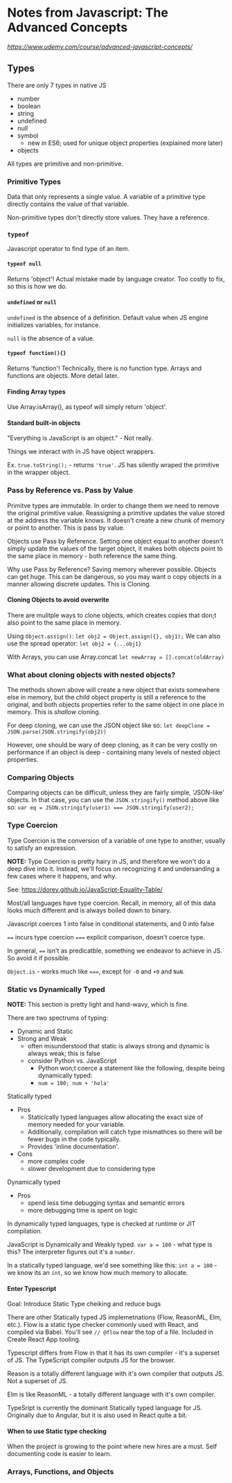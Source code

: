 # Notes from Javascript: The Advanced Concepts
 *https://www.udemy.com/course/advanced-javascript-concepts/*

## Types
There are only 7 types in native JS
- number
- boolean
- string
- undefined
- null
- symbol
    - new in ES6; used for unique object properties (explained more later)
- objects

All types are primitive and non-primitive.

### Primitive Types
Data that only represents a single value. A variable of a primitive type directly contains the value of that variable.

Non-primitive types don't directly store values. They have a reference.

### `typeof`
Javascript operator to find type of an item.

#### `typeof null`
Returns 'object'!
Actual mistake made by language creator. Too costly to fix, so this is how we do.

#### `undefined` or `null`
`undefined` is the absence of a definition. Default value when JS engine initializes variables, for instance.

`null` is the absence of a value.

#### `typeof function(){}`
Returns 'function'!
Technically, there is no function type. Arrays and functions are objects. More detail later.

#### Finding Array types
Use Array.isArray(), as typeof will simply return 'object'.

#### Standard built-in objects
"Everything is JavaScript is an object." - Not really.

Things we interact with in JS have object wrappers.

Ex.
`true.toString();` - returns `'true'`.
JS has silently wraped the primitive in the wrapper object.


### Pass by Reference vs. Pass by Value
Primitve types are immutable. In order to change them we need to remove the original primitive value. Reassigning a primitive updates the value stored at the address the variable knows. It doesn't create a new chunk of memory or point to another. This is pass by value.

Objects use Pass by Reference. Setting one object equal to another doesn't simply update the values of the target object, it makes both objects point to the same place in memory - both reference the same thing.

Why use Pass by Reference? Saving memory wherever possible. Objects can get huge. This can be dangerous, so you may want o copy objects in a manner allowing discrete updates. This is Cloning.

#### Cloning Objects to avoid overwrite
There are mulitple ways to clone objects, which creates copies that don;t also point to the same place in memory.

Using `Object.assign()`:
`let obj2 = Object.assign({}, obj1);`
We can also use the spread operator:
`let obj2 = {...obj1}`

With Arrays, you can use Array.concat
`let newArray = [].concat(oldArray)`

### What about cloning objects with nested objects?
The methods shown above will create a new object that exists somewhere else in memory, but the child object property is still a reference to the original, and both objects properties refer to the same object in one place in memory. This is *shallow* cloning.

For deep cloning, we can use the JSON object like so:
`let deepClone = JSON.parse(JSON.stringify(obj2))`

However, one should be wary of deep cloning, as it can be very costly on performance if an object is deep - containing many levels of nested object properties.

### Comparing Objects
Comparing objects can be difficult, unless they are fairly simple, 'JSON-like' objects. In that case, you can use the `JSON.stringify()` method above like so:
`var eq = JSON.stringify(user1) === JSON.stringify(user2);`

### Type Coercion
Type Coercion is the conversion of a variable of one type to another, usually to satisfy an expression.

**NOTE:** Type Coercion is pretty hairy in JS, and therefore we won't do a deep dive into it. Instead, we'll focus on recognizing it and undersanding a few cases where it happens, and why.

See:
https://dorey.github.io/JavaScript-Equality-Table/

Most/all languages have type coercion. Recall, in memory, all of this data looks much different and is always boiled down to binary.

Javascript coerces 1 into false in conditional statements, and 0 into false

`==` incurs type coercion
`===` explicit comparison, doesn't coerce type.

In general, `==` isn't as predicatble, something we endeavor to achieve in JS. So avoid it if possible.

`Object.is` -  works much like `===`, except for `-0` and `+0` and `NaN`.

### Static vs Dynamically Typed
**NOTE:** This section is pretty light and hand-wavy, which is fine.

There are two spectrums of typing:
- Dynamic and Static
- Strong and Weak
    - often misunderstood that static is always strong and dynamic is always weak; this is false
    -  consider Python vs. JavaScript
        - Python won;t coerce a statement like the following, despite being dynamically typed:
        - `num = 100; num + 'hola'`

Statically typed
- Pros
    - Staticically typed languages allow allocating the exact size of memory needed for your variable.
    - Additionally, compilation will catch type mismathces so there will be fewer bugs in the code typically.
    - Provides 'inline documentation'.
- Cons
    - more complex code
    - slower development due to considering type

Dynamically typed
- Pros
    - spend less time debugging syntax and semantic errors
    - more debugging time is spent on logic

In dynamically typed languages, type is checked at runtime or JIT compilation.

JavaScript is Dynamically and Weakly typed.
`var a = 100` -  what type is this? The interpreter figures out it's a `number`.

In a statically typed language, we'd see something like this:
`int a = 100` - we know its an `int`, so we know how much memory to allocate.

#### Enter Typescript
Goal: Introduce Static Type cheiking and reduce bugs

There are other Statically typed JS implemetnations (Flow, ReasonML, Elm, etc.).
Flow is a static type checker commonly used with React, and compiled via Babel. You'll see `// @flow` near the top of a file. Included in Create React App tooling.

Typescript differs from Flow in that it has its own compiler - it's a superset of JS. The TypeScript compiler outputs JS for the browser.

Reason is a totally different language with it's own compiler that outputs JS. Not a superset of JS.

Elm is like ReasonML - a totally different language with it's own compiler.

TypeSript is currently the dominant Statically typed language for JS. Originally due to Angular, but it is also used in React quite a bit.

#### When to use Static type checking
When the project is growing to the point where new hires are a must. Self documenting code is easier to learn.

### Arrays, Functions, and Objects